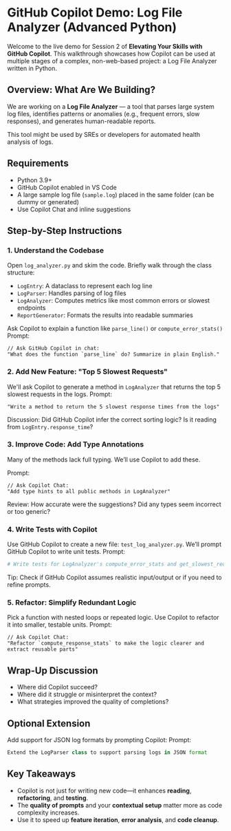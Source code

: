 # GitHub Copilot Demo: Log File Analyzer (Advanced Python)

Welcome to the live demo for Session 2 of **Elevating Your Skills with GitHub Copilot**. This walkthrough showcases how Copilot can be used at multiple stages of a complex, non-web-based project: a Log File Analyzer written in Python.

## Overview: What Are We Building?

We are working on a **Log File Analyzer** — a tool that parses large system log files, identifies patterns or anomalies (e.g., frequent errors, slow responses), and generates human-readable reports.

This tool might be used by SREs or developers for automated health analysis of logs.

## Requirements

- Python 3.9+
- GitHub Copilot enabled in VS Code
- A large sample log file (`sample.log`) placed in the same folder (can be dummy or generated)
- Use Copilot Chat and inline suggestions

## Step-by-Step Instructions

### 1. Understand the Codebase
Open `log_analyzer.py` and skim the code. Briefly walk through the class structure:
- `LogEntry`: A dataclass to represent each log line
- `LogParser`: Handles parsing of log files
- `LogAnalyzer`: Computes metrics like most common errors or slowest endpoints
- `ReportGenerator`: Formats the results into readable summaries

Ask Copilot to explain a function like `parse_line()` or `compute_error_stats()`  
Prompt:  
```
// Ask GitHub Copilot in chat:
"What does the function `parse_line` do? Summarize in plain English."
````

### 2. Add New Feature: "Top 5 Slowest Requests"

We'll ask Copilot to generate a method in `LogAnalyzer` that returns the top 5 slowest requests in the logs.
Prompt:
```
"Write a method to return the 5 slowest response times from the logs"
````

Discussion: Did GitHub Copilot infer the correct sorting logic? Is it reading from `LogEntry.response_time`?

### 3. Improve Code: Add Type Annotations

Many of the methods lack full typing. We’ll use Copilot to add these.

Prompt:

```
// Ask Copilot Chat:  
"Add type hints to all public methods in LogAnalyzer"
```

Review: How accurate were the suggestions? Did any types seem incorrect or too generic?

### 4. Write Tests with Copilot

Use GitHub Copilot to create a new file: `test_log_analyzer.py`. We’ll prompt GitHub Copilot to write unit tests.
Prompt:

```python
# Write tests for LogAnalyzer's compute_error_stats and get_slowest_requests methods
```

Tip: Check if GitHub Copilot assumes realistic input/output or if you need to refine prompts.

### 5. Refactor: Simplify Redundant Logic

Pick a function with nested loops or repeated logic. Use Copilot to refactor it into smaller, testable units.
Prompt:

```
// Ask Copilot Chat:  
"Refactor `compute_response_stats` to make the logic clearer and extract reusable parts"
```

## Wrap-Up Discussion

* Where did Copilot succeed?
* Where did it struggle or misinterpret the context?
* What strategies improved the quality of completions?

## Optional Extension

Add support for JSON log formats by prompting Copilot:
Prompt:

```python
Extend the LogParser class to support parsing logs in JSON format
```

## Key Takeaways

* Copilot is not just for writing new code—it enhances **reading**, **refactoring**, and **testing**.
* The **quality of prompts** and your **contextual setup** matter more as code complexity increases.
* Use it to speed up **feature iteration**, **error analysis**, and **code cleanup**.
